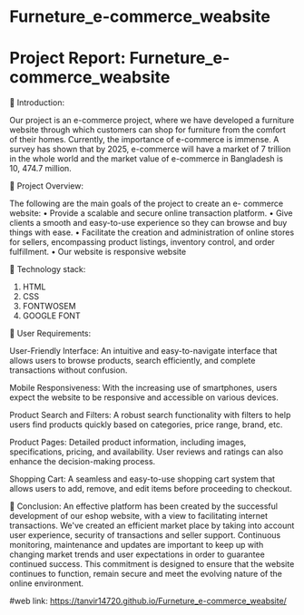 # Furneture_e-commerce_weabsite
# Project Report: Furneture_e-commerce_weabsite

	Introduction:

Our project is an e-commerce project, where we have developed a furniture website through which customers can shop for
furniture from the comfort of their homes. Currently, the
importance of e-commerce is immense. A survey has shown that by 2025, e-commerce will have a market of 7 trillion in the whole world and the market value of e-commerce in Bangladesh is 10, 474.7 million.


	Project Overview:

The following are the main goals of the project to create an e- commerce website:
•	Provide a scalable and secure online transaction platform.
•	Give clients a smooth and easy-to-use experience so they can browse and buy things with ease.
•	Facilitate the creation and administration of online stores for sellers, encompassing product listings, inventory
control, and order fulfillment.
•	Our website is responsive website



	Technology stack:
1.	HTML
2.	CSS
3.	FONTWOSEM
4.	GOOGLE FONT
 



	User Requirements:

User-Friendly Interface: An intuitive and easy-to-navigate interface that allows users to browse products, search
efficiently, and complete transactions without confusion.

Mobile Responsiveness: With the increasing use of
smartphones, users expect the website to be responsive and accessible on various devices.


Product Search and Filters: A robust search functionality with filters to help users find products quickly based on categories, price range, brand, etc.


Product Pages: Detailed product information, including images, specifications, pricing, and availability. User reviews and ratings can also enhance the decision-making process.


Shopping Cart: A seamless and easy-to-use shopping cart system that allows users to add, remove, and edit items before proceeding to checkout.
 
	Conclusion:
An effective platform has been created by the successful development of our eshop website, with a view to facilitating internet transactions. We've created an efficient market place
by taking into account user experience, security of transactions and seller support. Continuous monitoring, maintenance and updates are important to keep up with changing market trends and user expectations in order to guarantee continued success.
This commitment is designed to ensure that the website
continues to function, remain secure and meet the evolving nature of the online environment.

#web link: https://tanvir14720.github.io/Furneture_e-commerce_weabsite/
